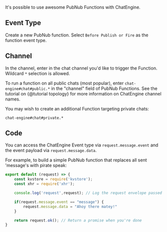 It's possible to use awesome PubNub Functions with ChatEngine.

## Event Type

Create a new PubNub function. Select ```Before Publish or Fire``` as the
function event type.

## Channel

In the channel, enter in the chat channel you'd like to trigger the Function.
Wildcard ```*``` selection is allowed.

To run a function on all public chats (most popular), enter
```chat-engine#chat#public.*``` in the "channel" field of PubNub Functions. See
the tutorial on {@tutorial topology} for more information on ChatEngine channel names.

You may wish to create an additional Function targeting private chats:
```
chat-engine#chat#private.*
```

## Code

You can access the ChatEngine Event type via ```request.message.event``` and the
event payload via ```request.message.data```.

For example, to build a simple PubNub function that replaces all sent 'message's with
pirate speak:

```js
export default (request) => {
    const kvstore = require('kvstore');
    const xhr = require('xhr');

    console.log('request',request); // Log the request envelope passed

    if(request.message.event == "message") {
        request.message.data = "Ahoy there matey!"
    }

    return request.ok(); // Return a promise when you're done
}
```
